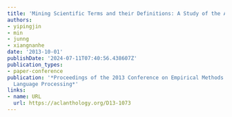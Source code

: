 ```yaml
---
title: 'Mining Scientific Terms and their Definitions: A Study of the ACL Anthology'
authors:
- yipingjin
- min
- junng
- xiangnanhe
date: '2013-10-01'
publishDate: '2024-07-11T07:40:56.438607Z'
publication_types:
- paper-conference
publication: '*Proceedings of the 2013 Conference on Empirical Methods in Natural
  Language Processing*'
links:
- name: URL
  url: https://aclanthology.org/D13-1073
---
```

